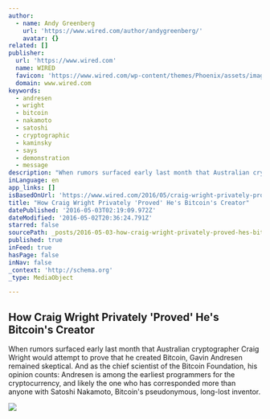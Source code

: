 ```yaml
---
author:
  - name: Andy Greenberg
    url: 'https://www.wired.com/author/andygreenberg/'
    avatar: {}
related: []
publisher:
  url: 'https://www.wired.com'
  name: WIRED
  favicon: 'https://www.wired.com/wp-content/themes/Phoenix/assets/images/favicon.ico'
  domain: www.wired.com
keywords:
  - andresen
  - wright
  - bitcoin
  - nakamoto
  - satoshi
  - cryptographic
  - kaminsky
  - says
  - demonstration
  - message
description: "When rumors surfaced early last month that Australian cryptographer Craig Wright would attempt to prove that he created Bitcoin, Gavin Andresen remained skeptical. And as the chief scientist of the Bitcoin Foundation, his opinion counts: Andresen is among the earliest programmers for the cryptocurrency, and likely the one who has corresponded more than anyone with Satoshi Nakamoto, Bitcoin's pseudonymous, long-lost inventor."
inLanguage: en
app_links: []
isBasedOnUrl: 'https://www.wired.com/2016/05/craig-wright-privately-proved-hes-bitcoins-creator/'
title: "How Craig Wright Privately 'Proved' He's Bitcoin's Creator"
datePublished: '2016-05-03T02:19:09.972Z'
dateModified: '2016-05-02T20:36:24.791Z'
starred: false
sourcePath: _posts/2016-05-03-how-craig-wright-privately-proved-hes-bitcoins-creator.md
published: true
inFeed: true
hasPage: false
inNav: false
_context: 'http://schema.org'
_type: MediaObject

---
```

<article style=""><h1>How Craig Wright Privately 'Proved' He's Bitcoin's Creator</h1><p>When rumors surfaced early last month that Australian cryptographer Craig Wright would attempt to prove that he created Bitcoin, Gavin Andresen remained skeptical. And as the chief scientist of the Bitcoin Foundation, his opinion counts: Andresen is among the earliest programmers for the cryptocurrency, and likely the one who has corresponded more than anyone with Satoshi Nakamoto, Bitcoin's pseudonymous, long-lost inventor.</p><img src="https://www.wired.com/wp-content/uploads/2016/05/GettyImages-486636333.jpg" /></article>